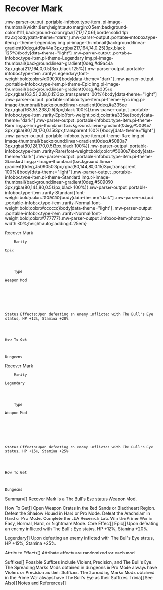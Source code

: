 # Recover Mark

.mw-parser-output .portable-infobox.type-item .pi-image-thumbnail{width:8em;height:auto;margin:0.5em;background-color:#111;background-color:rgba(17,17,17,0.6);border:solid 1px #222}body[data-theme="dark"] .mw-parser-output .portable-infobox.type-item.pi-theme-Legendary img.pi-image-thumbnail{background:linear-gradient(0deg,#d9a44a 3px,rgba(217,164,74,0.25)3px,black 125%)}body[data-theme="light"] .mw-parser-output .portable-infobox.type-item.pi-theme-Legendary img.pi-image-thumbnail{background:linear-gradient(0deg,#d9a44a 3px,rgba(217,164,0,0.5)3px,black 125%)}.mw-parser-output .portable-infobox.type-item .rarity-Legendary{font-weight:bold;color:#d09000}body[data-theme="dark"] .mw-parser-output .portable-infobox.type-item.pi-theme-Epic img.pi-image-thumbnail{background:linear-gradient(0deg,#a335ee 3px,rgba(163,53,238,0.15)3px,transparent 100%)}body[data-theme="light"] .mw-parser-output .portable-infobox.type-item.pi-theme-Epic img.pi-image-thumbnail{background:linear-gradient(0deg,#a335ee 3px,rgba(163,53,238,0.5)3px,black 100%)}.mw-parser-output .portable-infobox.type-item .rarity-Epic{font-weight:bold;color:#a335ee}body[data-theme="dark"] .mw-parser-output .portable-infobox.type-item.pi-theme-Rare img.pi-image-thumbnail{background:linear-gradient(0deg,#5080a7 3px,rgba(80,128,170,0.15)3px,transparent 100%)}body[data-theme="light"] .mw-parser-output .portable-infobox.type-item.pi-theme-Rare img.pi-image-thumbnail{background:linear-gradient(0deg,#5080a7 3px,rgba(80,128,170,0.5)3px,black 100%)}.mw-parser-output .portable-infobox.type-item .rarity-Rare{font-weight:bold;color:#5080a7}body[data-theme="dark"] .mw-parser-output .portable-infobox.type-item.pi-theme-Standard img.pi-image-thumbnail{background:linear-gradient(0deg,#509050 3px,rgba(80,144,80,0.15)3px,transparent 100%)}body[data-theme="light"] .mw-parser-output .portable-infobox.type-item.pi-theme-Standard img.pi-image-thumbnail{background:linear-gradient(0deg,#509050 3px,rgba(80,144,80,0.5)3px,black 100%)}.mw-parser-output .portable-infobox.type-item .rarity-Standard{font-weight:bold;color:#509050}body[data-theme="dark"] .mw-parser-output .portable-infobox.type-item .rarity-Normal{font-weight:bold;color:#cccccc}body[data-theme="light"] .mw-parser-output .portable-infobox.type-item .rarity-Normal{font-weight:bold;color:#777777}.mw-parser-output .infobox-item-photo{max-width:30%;height:auto;padding:0.25em}

Recover Mark


	
		
		
	
	


	

	
		Rarity
	
	Epic



	
		Type
	
	Weapon Mod




	

	
	Status Effects:Upon defeating an enemy inflicted with The Bull's Eye status, HP +12%, Stamina +20%




	How To Get


	
	Dungeons







Recover Mark


	
		
		
	
	


	

	
		Rarity
	
	Legendary



	
		Type
	
	Weapon Mod




	

	
	Status Effects:Upon defeating an enemy inflicted with The Bull's Eye status, HP +15%, Stamina +25%




	How To Get


	
	Dungeons






Summary[]
Recover Mark is a The Bull's Eye status Weapon Mod.

How To Get[]
Open Weapon Crates in the Red Sands or Blackheart Region.
Defeat the Shadow Hound in Hard or Pro Mode.
Defeat the Arachsiam in Hard or Pro Mode.
Complete the LEA Research Lab.
Win the Prime War in Easy, Normal, Hard, or Nightmare Mode.
Core Effect[]
Epic[]
Upon defeating an enemy inflicted with The Bull's Eye status, HP +12%, Stamina +20%.

Legendary[]
Upon defeating an enemy inflicted with The Bull's Eye status, HP +15%, Stamina +25%.

Attribute Effects[]
Attribute effects are randomized for each mod.

Suffixes[]
Possible Suffixes include Violent, Precision, and The Bull's Eye.
The Spreading Marks Mods obtained in dungeons in Pro Mode always have Violent or Precision as their Suffixes.
The Spreading Marks Mods obtained in the Prime War always have The Bull's Eye as their Suffixes.
Trivia[]
See Also[]
Notes and References[]
